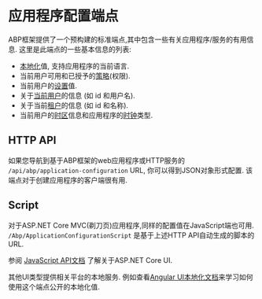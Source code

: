 # 应用程序配置端点

ABP框架提供了一个预构建的标准端点,其中包含一些有关应用程序/服务的有用信息. 这里是此端点的一些基本信息的列表:

* [本地化](Localization.md)值, 支持应用程序的当前语言.
* 当前用户可用和已授予的[策略](Authorization.md)(权限).
* 当前用户的[设置](Settings.md)值.
* 关于[当前用户](CurrentUser.md)的信息 (如 id 和用户名).
* 关于当前[租户](Multi-Tenancy.md)的信息 (如 id 和名称).
* 当前用户的[时区](Timing.md)信息和应用程序的[时钟](Timing.md)类型.

## HTTP API

如果您导航到基于ABP框架的web应用程序或HTTP服务的 `/api/abp/application-configuration` URL, 你可以得到JSON对象形式配置. 该端点对于创建应用程序的客户端很有用.

## Script

对于ASP.NET Core MVC(剃刀页)应用程序,同样的配置值在JavaScript端也可用. `/Abp/ApplicationConfigurationScript` 是基于上述HTTP API自动生成的脚本的URL.

参阅 [JavaScript API文档](../UI/AspNetCore/JavaScript-API/Index.md) 了解关于ASP.NET Core UI.

其他UI类型提供相关平台的本地服务. 例如查看[Angular UI本地化文档](../UI/Angular/Localization.md)来学习如何使用这个端点公开的本地化值.
